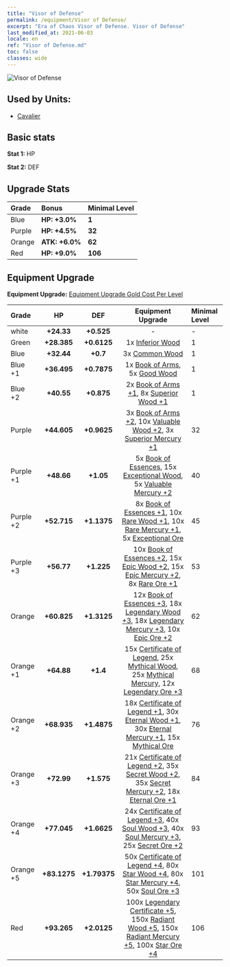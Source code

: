 ```yaml
---
title: "Visor of Defense"
permalink: /equipment/Visor of Defense/
excerpt: "Era of Chaos Visor of Defense. Visor of Defense"
last_modified_at: 2021-06-03
locale: en
ref: "Visor of Defense.md"
toc: false
classes: wide
---
```


  ![Visor of Defense](/images/e/e_1062.png)

## Used by Units:

* [Cavalier](/units/Cavalier/) 


## Basic stats
 **Stat 1:** HP

 **Stat 2:** DEF

## Upgrade Stats

  |     Grade    |   Bonus | Minimal Level | 
  |:-------------|:--------|:--------------| 
  | Blue | **HP: +3.0%** | **1** | 
  | Purple | **HP: +4.5%** | **32** | 
  | Orange | **ATK: +6.0%** | **62** | 
  | Red | **HP: +9.0%** | **106** | 


## Equipment Upgrade
 **Equipment Upgrade:** [Equipment Upgrade Gold Cost Per Level](/equipment/EquipmentUpgradeCostPerLevel/) 

  |          Grade      | HP | DEF | Equipment Upgrade | Minimal Level |
  |:--------------------|:---------:|:---------:|:----------------:|:--------------|
  | white | **+24.33** | **+0.525** | - | - |
  | Green | **+28.385** | **+0.6125** | 1x [Inferior Wood](/Items/mat_1/) | 1 |
  | Blue | **+32.44** | **+0.7** | 3x [Common Wood](/Items/mat_7/) | 1 |
  | Blue +1 | **+36.495** | **+0.7875** | 1x [Book of Arms](/Items/mat_18/), 5x [Good Wood](/Items/mat_13/) | 1 |
  | Blue +2 | **+40.55** | **+0.875** | 2x [Book of Arms +1](/Items/mat_25/), 8x [Superior Wood +1](/Items/mat_20/) | 1 |
  | Purple | **+44.605** | **+0.9625** | 3x [Book of Arms +2](/Items/mat_32/), 10x [Valuable Wood +2](/Items/mat_27/), 3x [Superior Mercury +1](/Items/mat_21/) | 32 |
  | Purple +1 | **+48.66** | **+1.05** | 5x [Book of Essences](/Items/mat_39/), 15x [Exceptional Wood](/Items/mat_34/), 5x [Valuable Mercury +2](/Items/mat_28/) | 40 |
  | Purple +2 | **+52.715** | **+1.1375** | 8x [Book of Essences +1](/Items/mat_46/), 10x [Rare Wood +1](/Items/mat_41/), 10x [Rare Mercury +1](/Items/mat_42/), 5x [Exceptional Ore](/Items/mat_33/) | 45 |
  | Purple +3 | **+56.77** | **+1.225** | 10x [Book of Essences +2](/Items/mat_53/), 15x [Epic Wood +2](/Items/mat_48/), 15x [Epic Mercury +2](/Items/mat_49/), 8x [Rare Ore +1](/Items/mat_40/) | 53 |
  | Orange | **+60.825** | **+1.3125** | 12x [Book of Essences +3](/Items/mat_60/), 18x [Legendary Wood +3](/Items/mat_55/), 18x [Legendary Mercury +3](/Items/mat_56/), 10x [Epic Ore +2](/Items/mat_47/) | 62 |
  | Orange +1 | **+64.88** | **+1.4** | 15x [Certificate of Legend](/Items/mat_67/), 25x [Mythical Wood](/Items/mat_62/), 25x [Mythical Mercury](/Items/mat_63/), 12x [Legendary Ore +3](/Items/mat_54/) | 68 |
  | Orange +2 | **+68.935** | **+1.4875** | 18x [Certificate of Legend +1](/Items/mat_74/), 30x [Eternal Wood +1](/Items/mat_69/), 30x [Eternal Mercury +1](/Items/mat_70/), 15x [Mythical Ore](/Items/mat_61/) | 76 |
  | Orange +3 | **+72.99** | **+1.575** | 21x [Certificate of Legend +2](/Items/mat_81/), 35x [Secret Wood +2](/Items/mat_76/), 35x [Secret Mercury +2](/Items/mat_77/), 18x [Eternal Ore +1](/Items/mat_68/) | 84 |
  | Orange +4 | **+77.045** | **+1.6625** | 24x [Certificate of Legend +3](/Items/mat_88/), 40x [Soul Wood +3](/Items/mat_83/), 40x [Soul Mercury +3](/Items/mat_84/), 25x [Secret Ore +2](/Items/mat_75/) | 93 |
  | Orange +5 | **+83.1275** | **+1.79375** | 50x [Certificate of Legend +4](/Items/mat_95/), 80x [Star Wood +4](/Items/mat_90/), 80x [Star Mercury +4](/Items/mat_91/), 50x [Soul Ore +3](/Items/mat_82/) | 101 |
  | Red | **+93.265** | **+2.0125** | 100x [Legendary Certificate +5](/Items/mat_102/), 150x [Radiant Wood +5](/Items/mat_97/), 150x [Radiant Mercury +5](/Items/mat_98/), 100x [Star Ore +4](/Items/mat_89/) | 106 |

